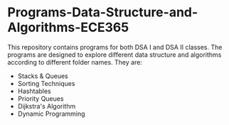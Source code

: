 # Programs-Data-Structure-and-Algorithms-ECE365
This repository contains programs for both DSA I and DSA II classes. The programs are designed to explore different data structure and algorithms according to different folder names. They are:
* Stacks & Queues
* Sorting Techniques
* Hashtables
* Priority Queues
* Dijkstra's Algorithm
* Dynamic Programming
